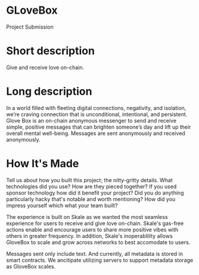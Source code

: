 # GLoveBox

Project Submission

# Short description
Give and receive love on-chain. 

# Long description
In a world filled with fleeting digital connections, negativity, and isolation, we’re craving connection that is unconditional, intentional, and persistent. Glove Box is an on-chain anonymous messenger to send and receive simple, positive messages that can brighten someone’s day and lift up their overall mental well-being. Messages are sent anonymously and received anonymously. 

# How It's Made
Tell us about how you built this project; the nitty-gritty details. What technologies did you use? How are they pieced together? If you used sponsor technology how did it benefit your project? Did you do anything particularly hacky that's notable and worth mentioning? How did you impress yourself which what your team built?

The experience is built on Skale as we wanted the most seamless experience for users to receive and give love on-chain. Skale's gas-free actions enable and encourage users to share more positive vibes with others in greater frequency. In addition, Skale's inoperablility allows GloveBox to scale and grow across networks to best accomodate to users. 

Messages sent only include text. And currently, all metadata is stored in smart contracts. We ancitipate utilizing servers to support metadata storage as GloveBox scales. 
